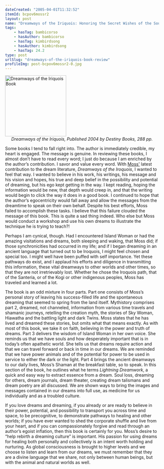 ```yaml
---
dateCreated: "2005-04-01T11:32:52"
itemId: bcpov6mossr2
layout: post
name: "Dreamways of the Iriquois: Honoring the Secret Wishes of the Soul by Robert Moss"
tags:
    - hasTag: bambicorso
    - hasAuthor: bambicorso
    - hasTag: kimbirdsong
    - hasAuthor: kimbirdsong
    - hasTag: 24.2
type: post
urlSlug: "dreamways-of-the-iriquois-book-review"
profileImg: post-bcpov6mossr2-0.jpg
---
```


<a href="https://www.goodreads.com/en/book/show/236065.Dreamways_of_the_Iroquois">
<img src="../images/post-bcpov6mossr2-0.jpg" width="200" height="auto" alt="Dreamways of the Iriquois Book"/>
</a>
<!--nopreview--><div style="text-align:center"><i>Dreamways of the Iriquois, Published 2004 by Destiny Books, 288 pp.</i></div><!--/nopreview-->

Some books I tend to fall right into. The author is immediately credible, my heart is engaged. The message is genuine. In reviewing these books, I almost don’t have to read every word; I just do because I am enriched by the author’s contribution. I savor and value every word. With [Moss'](../@robertmoss) latest contribution to the dream literature, _Dreamways of the Iroquois_, I wanted to feel that way. I wanted to believe in his work, his writings, his message and his vision and hopes, his true and deep belief in the possibility and potential of dreaming, but his ego kept getting in the way. I kept reading, hoping the information would be new, that depth would creep in, and that the writing would begin to click the way it does in a good book. I continued to hope that the author’s egocentricity would fall away and allow the messages from the dreamtime to speak on their own behalf. Despite his best efforts, Moss failed to accomplish these tasks. I believe that this failure clouded the message of this book. This is quite a sad thing indeed. Who else but Moss would conduct a workshop and use his own dreams to illustrate the technique he is trying to teach?!

Perhaps I am cynical, though. Had I encountered Island Woman or had the amazing visitations and dreams, both sleeping and waking, that Moss did; if those synchronicities had occurred in my life; and if I began dreaming in an ancient language that turned out to be Iroquois, I might feel chosen and special too. I might well have been puffed with self importance. Yet these pathways do exist, and I applaud his efforts and diligence in transmitting this information, these vital dreamways to other worlds and other times, so that they are not irretrievably lost. Whether he chose the Iroquois path, that of the Santeria, or of the Kogi or other indigenous peoples, Moss has traveled and learned a lot.

The book is an odd mixture in four parts. Part one consists of Moss’s personal story of leaving his success-filled life and the spontaneous dreaming that seemed to spring from the land itself. Mythistory comprises part 2, dreamed, not channeled, information from various time travels and shamanic journeys, retelling the creation myth, the stories of Sky Woman, Hiawatha and the battling light and dark Twins. Moss states that he has lived and dreamed these stories, but omits what that means exactly. As with most of this book, we take it on faith, believing in the power and truth of dreams. Part 3 delivers the wisdom of Island Woman in her own voice. She reminds us that we have souls and how desperately important that is in today’s often apathetic world. She tells us that dreams require action and that we can travel forward or back in time in our dreams. We are reminded that we have power animals and of the potential for power to be used in service to either the dark or the light. Part 4 brings the ancient dreamways to our daily lives, Moss’s Shaman at the breakfast table, so to speak. In this section of the book, he outlines what he terms _Lightning Dreamwork_, a quick and easy way to extract essence from a dream. Soul loss, dreaming for others, dream journals, dream theater, creating dream talismans and dream poetry are all discussed. We are shown ways to bring the images and messages contained in our dreams into full use, as medicine for us individually and as a troubled culture.

If you love dreams and dreaming, if you already or are ready to believe in their power, potential, and possibility to transport you across time and space, to be precognitive, to demonstrate pathways to healing and other worlds; if you have ever wanted to shed the corporate shuffle and live from your heart, and if you can compassionately forgive and read through an author’s egoist inflation, then this book is certainly for you. Moss’s desire to “help rebirth a dreaming culture” is important. His passion for using dreams for healing both personally and collectively is an intent worth holding and nurturing. As global consciousness is brought to higher levels and we choose to listen and learn from our dreams, we must remember that they are a divine language that we share, not only between human beings, but with the animal and natural worlds as well.
